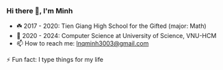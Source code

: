 ### Hi there 👋, I'm Minh

+ :shamrock: 2017 - 2020: Tien Giang High School for the Gifted (major: Math)
+ 🌱 2020 - 2024: Computer Science at University of Science, VNU-HCM
+ 📫 How to reach me: lnqminh3003@gmail.com

⚡ Fun fact: I type things for my life

